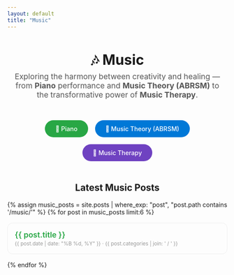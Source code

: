 ```yaml
---
layout: default
title: "Music"
---
```


<section style="text-align:center; margin:3rem 1rem;">
  <h1 style="font-size:2rem; margin-bottom:0.5rem;">🎶 Music</h1>
  <p style="max-width:650px; margin:auto; color:#555; font-size:1.1rem;">
    Exploring the harmony between creativity and healing — from <strong>Piano</strong> performance and 
    <strong>Music Theory (ABRSM)</strong> to the transformative power of <strong>Music Therapy</strong>.
  </p>
</section>

<!-- Music Categories -->
<section style="text-align:center; margin:2rem auto;">
  <div style="display:flex; flex-wrap:wrap; justify-content:center; gap:1rem;">
    <a href="{{ '/music/piano/' | relative_url }}" 
       style="background:#28a745; color:white; padding:0.7rem 1.5rem; border-radius:25px; text-decoration:none; font-weight:500;">
       🎹 Piano
    </a>
    <a href="{{ '/music/musictheory/' | relative_url }}" 
       style="background:#0078D7; color:white; padding:0.7rem 1.5rem; border-radius:25px; text-decoration:none; font-weight:500;">
       🎼 Music Theory (ABRSM)
    </a>
    <a href="{{ '/music/musictherapy/' | relative_url }}" 
       style="background:#6f42c1; color:white; padding:0.7rem 1.5rem; border-radius:25px; text-decoration:none; font-weight:500;">
       💆 Music Therapy
    </a>
  </div>
</section>

<!-- Latest Music Posts -->
<section style="max-width:800px; margin:3rem auto;">
  <h2 style="text-align:center;">Latest Music Posts</h2>
  <ul style="list-style:none; padding:0;">
    {% assign music_posts = site.posts | where_exp: "post", "post.path contains '/music/'" %}
    {% for post in music_posts limit:6 %}
      <li style="margin:1rem 0; padding:1rem; border:1px solid #eee; border-radius:12px; transition:0.3s;">
        <a href="{{ post.url | relative_url }}" 
           style="font-size:1.1rem; color:#28a745; text-decoration:none; font-weight:600;">
           {{ post.title }}
        </a><br>
        <small style="color:#999;">{{ post.date | date: "%B %d, %Y" }} · {{ post.categories | join: ' / ' }}</small>
      </li>
    {% endfor %}
  </ul>
</section>
